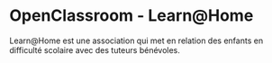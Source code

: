 # OpenClassroom - Learn@Home 

 Learn@Home est une association qui met en relation des enfants en difficulté scolaire avec des tuteurs bénévoles.

